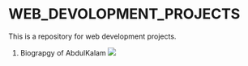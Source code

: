 # WEB_DEVOLOPMENT_PROJECTS
This is a repository for web development projects.
1. Biograpgy of AbdulKalam
![](images/FRONT_END_PROJECTS/biograpgy.png)
